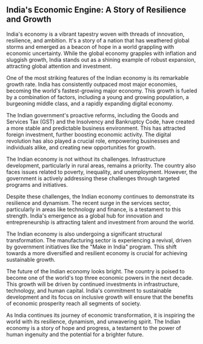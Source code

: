 ## India's Economic Engine: A Story of Resilience and Growth

India's economy is a vibrant tapestry woven with threads of innovation, resilience, and ambition. It's a story of a nation that has weathered global storms and emerged as a beacon of hope in a world grappling with economic uncertainty. While the global economy grapples with inflation and sluggish growth, India stands out as a shining example of robust expansion, attracting global attention and investment.

One of the most striking features of the Indian economy is its remarkable growth rate. India has consistently outpaced most major economies, becoming the world's fastest-growing major economy. This growth is fueled by a combination of factors, including a young and growing population, a burgeoning middle class, and a rapidly expanding digital economy.

The Indian government's proactive reforms, including the Goods and Services Tax (GST) and the Insolvency and Bankruptcy Code, have created a more stable and predictable business environment. This has attracted foreign investment, further boosting economic activity. The digital revolution has also played a crucial role, empowering businesses and individuals alike, and creating new opportunities for growth.

The Indian economy is not without its challenges. Infrastructure development, particularly in rural areas, remains a priority. The country also faces issues related to poverty, inequality, and unemployment. However, the government is actively addressing these challenges through targeted programs and initiatives.

Despite these challenges, the Indian economy continues to demonstrate its resilience and dynamism. The recent surge in the services sector, particularly in areas like technology and finance, is a testament to this strength. India's emergence as a global hub for innovation and entrepreneurship is attracting talent and investment from around the world.

The Indian economy is also undergoing a significant structural transformation. The manufacturing sector is experiencing a revival, driven by government initiatives like the "Make in India" program. This shift towards a more diversified and resilient economy is crucial for achieving sustainable growth.

The future of the Indian economy looks bright. The country is poised to become one of the world's top three economic powers in the next decade. This growth will be driven by continued investments in infrastructure, technology, and human capital. India's commitment to sustainable development and its focus on inclusive growth will ensure that the benefits of economic prosperity reach all segments of society.

As India continues its journey of economic transformation, it is inspiring the world with its resilience, dynamism, and unwavering spirit. The Indian economy is a story of hope and progress, a testament to the power of human ingenuity and the potential for a brighter future.